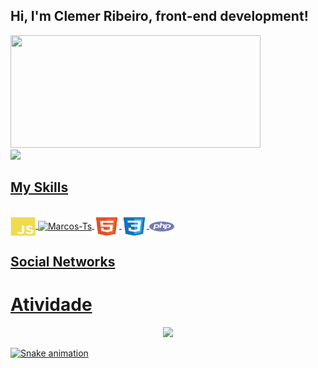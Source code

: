 ## Hi, I'm Clemer Ribeiro, front-end development!
<div align="left">
  <a href="https://github.com/clemerribeiro">
  
<a href="https://www.github.com/clemerribeiro">
 <img width="400px" height="180em" src="https://github-readme-stats.vercel.app/api?username=clemerribeiro&show_icons=true&theme=dark&include_all_commits=true&count_private=true"/><br/>
  <img height="180em" src="https://github-readme-stats.vercel.app/api/top-langs/?username=clemerribeiro&layout=compact&langs_count=16&theme=dark"/>
</div>
    
</div>
  
## My Skills
  <div style="display: inline_block"><br>
  <img align="center" alt="Marcos-Js" height="30" width="40" src="https://raw.githubusercontent.com/devicons/devicon/master/icons/javascript/javascript-plain.svg">
  <img align="center" alt="Marcos-Ts" height="30" width="40" src="https://cdn.jsdelivr.net/gh/devicons/devicon/icons/java/java-original.svg">
  <img align="center" alt="Marcos-HTML" height="30" width="40" src="https://raw.githubusercontent.com/devicons/devicon/master/icons/html5/html5-original.svg">
  <img align="center" alt="Marcos-CSS" height="30" width="40" src="https://raw.githubusercontent.com/devicons/devicon/master/icons/css3/css3-original.svg">
  <img align="center" alt="Marcos-PHP" height="30" width="40" src="https://raw.githubusercontent.com/devicons/devicon/master/icons/php/php-plain.svg">
            
          
</div>
  
## Social Networks

  



<div>
<h1>Atividade</h1>

<p align="center" >   
  <img src="https://profile-counter.glitch.me/clemerribeiro/count.svg" />  
</p>
</div>

 
  ![Snake animation](https://github.com/clemerribeiro/clemerribeiro/blob/output/github-contribution-grid-snake.svg)
  
</div>

